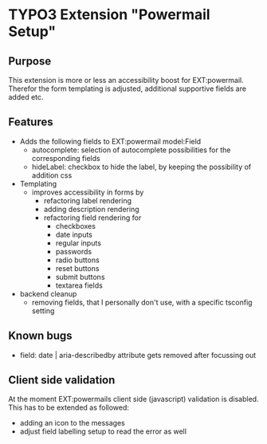 # TYPO3 Extension "Powermail Setup"

## Purpose
This extension is more or less an accessibility boost for EXT:powermail.
Therefor the form templating is adjusted, additional supportive fields are added etc.

## Features
- Adds the following fields to EXT:powermail model:Field
  - autocomplete: selection of autocomplete possibilities for the corresponding fields
  - hideLabel: checkbox to hide the label, by keeping the possibility of addition css
- Templating
  - improves accessibility in forms by
    - refactoring label rendering
    - adding description rendering
    - refactoring field rendering for
      - checkboxes
      - date inputs
      - regular inputs
      - passwords
      - radio buttons
      - reset buttons
      - submit buttons
      - textarea fields
- backend cleanup
  - removing fields, that I personally don't use, with a specific tsconfig setting

## Known bugs
- field: date | aria-describedby attribute gets removed after focussing out

## Client side validation
At the moment EXT:powermails client side (javascript) validation is disabled. This has to be extended as followed:
- adding an icon to the messages
- adjust field labelling setup to read the error as well